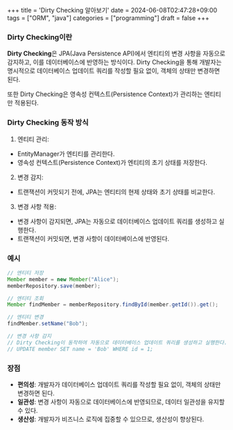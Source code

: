 +++
title = 'Dirty Checking 알아보기'
date = 2024-06-08T02:47:28+09:00
tags = ["ORM", "java"]
categories = ["programming"]
draft = false
+++

### Dirty Checking이란

**Dirty Checking**은 JPA(Java Persistence API)에서 엔티티의 변경 사항을 자동으로 감지하고, 이를 데이터베이스에 반영하는 방식이다. Dirty Checking을 통해 개발자는 명시적으로 데이터베이스 업데이트 쿼리를 작성할 필요 없이, 객체의 상태만 변경하면 된다.

또한 Dirty Checking은 영속성 컨텍스트(Persistence Context)가 관리하는 엔티티만 적용된다.

### Dirty Checking 동작 방식

1. 엔티티 관리:

-   EntityManager가 엔티티를 관리한다.
-   영속성 컨텍스트(Persistence Context)가 엔티티의 초기 상태를 저장한다.

2. 변경 감지:

-   트랜잭션이 커밋되기 전에, JPA는 엔티티의 현제 상태와 초기 상태를 비교한다.

3. 변경 사항 적용:

-   변경 사항이 감지되면, JPA는 자동으로 데이터베이스 업데이트 쿼리를 생성하고 실행한다.
-   트랜잭션이 커밋되면, 변경 사항이 데이터베이스에 반영된다.

### 예시

```java
// 엔티티 저장
Member member = new Member("Alice");
memberRepository.save(member);

// 엔티티 조회
Member findMember = memberRepository.findById(member.getId()).get();

// 엔티티 변경
findMember.setName("Bob");

// 변경 사항 감지
// Dirty Checking이 동작하여 자동으로 데이터베이스 업데이트 쿼리를 생성하고 실행한다.
// UPDATE member SET name = 'Bob' WHERE id = 1;
```

### 장점

-   **편의성**: 개발자가 데이터베이스 업데이트 쿼리를 작성할 필요 없이, 객체의 상태만 변경하면 된다.
-   **일관성**: 변경 사항이 자동으로 데이터베이스에 반영되므로, 데이터 일관성을 유지할 수 있다.
-   **생산성**: 개발자가 비즈니스 로직에 집중할 수 있으므로, 생산성이 향상된다.
